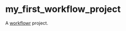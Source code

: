 # my_first_workflow_project

A [workflowr][] project.

[workflowr]: https://github.com/workflowr/workflowr
